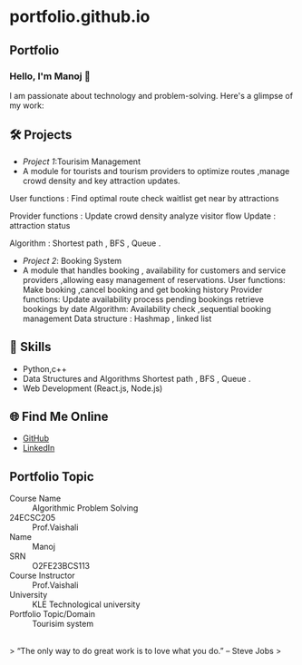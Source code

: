 # portfolio.github.io
## Portfolio

### Hello, I'm Manoj  👋

I am passionate about technology and problem-solving. Here's a glimpse of my work:

## 🛠 Projects
- *Project 1*:Tourisim Management
- A module for tourists and tourism providers to optimize routes ,manage crowd density and key attraction updates.

User functions :
Find optimal route check waitlist get near by attractions 

Provider functions :
Update crowd density analyze visitor flow 
Update : attraction status 

Algorithm : Shortest path , BFS , Queue .


- *Project 2*: Booking System
-  A module that handles booking , availability  for customers and service providers ,allowing easy management of reservations.
User functions:
Make booking ,cancel booking and get booking history 
Provider functions:
Update availability process pending bookings retrieve bookings by date 
Algorithm:
Availability check ,sequential booking management 
Data structure : 
Hashmap , linked list 


## 🚀 Skills
- Python,c++
- Data Structures and Algorithms Shortest path , BFS , Queue .
- Web Development (React.js, Node.js)

## 🌐 Find Me Online
- [GitHub](https://github.com/your-github-username)
- [LinkedIn](https://linkedin.com/in/your-linkedin-profile)

## Portfolio Topic

<dl>
<dt>Course Name</dt>
<dd>Algorithmic Problem Solving</dd>
<dt>24ECSC205</dt>
<dd>Prof.Vaishali </dd>
<dt>Name</dt>
<dd>Manoj</dd>
<dt>SRN</dt>
<dd>O2FE23BCS113</dd>
<dt>Course Instructor</dt>
<dd>Prof.Vaishali </dd>
<dt>University</dt>
<dd>KLE Technological university</dd>
<dt>Portfolio Topic/Domain</dt>
<dd>Tourisim system</dd>
</dl>

<br> 
> “The only way to do great work is to love what you do.” – Steve Jobs
>
